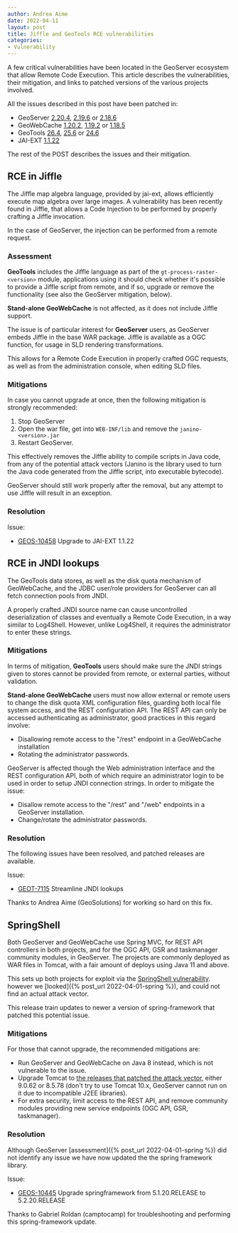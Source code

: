 ```yaml
---
author: Andrea Aime
date: 2022-04-11
layout: post
title: Jiffle and GeoTools RCE vulnerabilities
categories:
- Vulnerability
---
```


A few critical vulnerabilities have been located in the GeoServer ecosystem that 
allow Remote Code Execution. This article describes the vulnerabilities, their mitigation,
and links to patched versions of the various projects involved.

All the issues described in this post have been patched in:

* GeoServer [2.20.4](/release/2.20.4/), [2.19.6](/release/2.19.6/) or [2.18.6](/release/2.198.6/)
* GeoWebCache [1.20.2](https://sourceforge.net/projects/geowebcache/files/geowebcache/1.20.2/), [1.19.2](https://sourceforge.net/projects/geowebcache/files/geowebcache/1.19.2/) or [1.18.5](https://sourceforge.net/projects/geowebcache/files/geowebcache/1.18.5/)
* GeoTools [26.4](https://sourceforge.net/projects/geotools/files/GeoTools%2026%20Releases/26.4/), [25.6](https://sourceforge.net/projects/geotools/files/GeoTools%2025%20Releases/25.6/) or [24.6](https://sourceforge.net/projects/geotools/files/GeoTools%2025%20Releases/24.6/)
* JAI-EXT [1.1.22](https://github.com/geosolutions-it/jai-ext/releases/tag/1.1.22)

The rest of the POST describes the issues and their mitigation.

## RCE in Jiffle

The Jiffle map algebra language, provided by jai-ext, allows efficiently execute map algebra over large images.
A vulnerability has been recently found in Jiffle, that allows a Code Injection to be performed by properly crafting a Jiffle invocation.

In the case of GeoServer, the injection can be performed from a remote request.

### Assessment

**GeoTools** includes the Jiffle language as part of the ``gt-process-raster-<version>`` module, applications
using it should check whether it's possible to provide a Jiffle script from remote, and if so, upgrade
or remove the functionality (see also the GeoServer mitigation, below).

**Stand-alone GeoWebCache** is not affected, as it does not include Jiffle support.

The issue is of particular interest for **GeoServer** users, as GeoServer embeds Jiffle in the base WAR
package. Jiffle is available as a OGC function, for usage in SLD rendering transformations.

This allows for a Remote Code Execution in properly crafted OGC requests, as well as from the
administration console, when editing SLD files.

### Mitigations

In case you cannot upgrade at once, then the following mitigation is strongly recommended:

1. Stop GeoServer
2. Open the war file, get into ``WEB-INF/lib`` and remove the ``janino-<version>.jar``
3. Restart GeoServer.

This effectively removes the Jiffle ability to compile scripts in Java code, from any of the potential
attack vectors (Janino is the library used to turn the Java code generated from the Jiffle script,
into executable bytecode). 

GeoServer should still work properly after the removal, but any attempt to use Jiffle will result in an exception.

### Resolution

Issue:

* [GEOS-10458](https://osgeo-org.atlassian.net/browse/GEOS-10458) Upgrade to JAI-EXT 1.1.22

## RCE in JNDI lookups

The GeoTools data stores, as well as the disk quota mechanism of GeoWebCache, and the JDBC user/role
providers for GeoServer can all fetch connection pools from JNDI.

A properly crafted JNDI source name can cause uncontrolled deserialization of classes and eventually
a Remote Code Execution, in a way similar to Log4Shell. However, unlike Log4Shell, it requires the
administrator to enter these strings.

### Mitigations

In terms of mitigation, **GeoTools** users should make sure the JNDI strings given to stores cannot
be provided from remote, or external parties, without validation.

**Stand-alone GeoWebCache** users must now allow external or remote users to change the 
disk quota XML configuration files, guarding both local file system access, and the REST
configuration API. The REST API can only be accessed authenticating as administrator, 
good practices in this regard involve:
- Disallowing remote access to the "/rest" endpoint in a GeoWebCache installation
- Rotating the administrator passwords.

GeoServer is affected though the Web administration interface and the REST configuration API,
both of which require an administrator login to be used in order to setup JNDI connection strings.
In order to mitigate the issue:
- Disallow remote access to the "/rest" and "/web" endpoints in a GeoServer installation.
- Change/rotate the administrator passwords.

### Resolution

The following issues have been resolved, and patched releases are available.

Issue:

* [GEOT-7115](https://osgeo-org.atlassian.net/browse/GEOT-7115) Streamline JNDI lookups

Thanks to Andrea Aime (GeoSolutions) for working so hard on this fix.

## SpringShell

Both GeoServer and GeoWebCache use Spring MVC, for REST API controllers in both projects,
and for the OGC API, GSR and taskmanager community  modules, in GeoServer.
The projects are commonly deployed as WAR files in Tomcat, with a fair amount of deploys
using Java 11 and above.

This sets up both projects for exploit via the [SpringShell vulnerability](https://spring.io/blog/2022/03/31/spring-framework-rce-early-announcement).
however we [looked]({% post_url 2022-04-01-spring %}), and could not find an actual attack vector.

This release train updates to newer a version of spring-framework that patched this potential issue.

### Mitigations

For those that cannot upgrade, the recommended mitigations are:
- Run GeoServer and GeoWebCache on Java 8 instead, which is not vulnerable to the issue.
- Upgrade Tomcat to [the releases that patched the attack vector](https://spring.io/blog/2022/04/01/spring-framework-rce-mitigation-alternative), either 9.0.62 or 8.5.78 (don't try to use Tomcat 10.x, GeoServer cannot run on it due to incompatible J2EE libraries).
- For extra security, limit access to the REST API, and remove community modules providing new service endpoints (OGC API, GSR, taskmanager).

### Resolution

Although GeoServer [assessment]({% post_url 2022-04-01-spring %}) did not identify any issue
we have now updated the the spring framework library.

Issue:

* [GEOS-10445](https://osgeo-org.atlassian.net/browse/GEOS-10445) Upgrade springframework from
  5.1.20.RELEASE to 5.2.20.RELEASE

Thanks to Gabriel Roldan (camptocamp) for troubleshooting and performing this spring-framework update.

